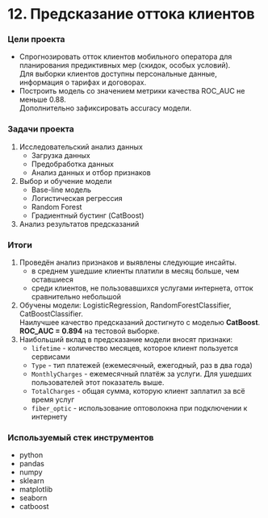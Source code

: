 # 12. Предсказание оттока клиентов

### Цели проекта  

- Спрогнозировать отток клиентов мобильного оператора для планирования предиктивных мер (скидок, особых условий).  
Для выборки клиентов доступны персональные данные, информация о тарифах и договорах.  
- Построить модель со значением метрики качества ROC_AUC не меньше 0.88.  
Дополнительно зафиксировать accuracy модели.  

### Задачи проекта  

1. Исследовательский анализ данных  
    - Загрузка данных  
    - Предобработка данных  
    - Анализ данных и отбор признаков  
2. Выбор и обучение модели  
    - Base-line модель  
    - Логистическая регрессия  
    - Random Forest  
    - Градиентный бустинг (CatBoost)  
3. Анализ результатов предсказаний  

### Итоги

1. Проведён анализ признаков и выявлены следующие инсайты.  
    - в среднем ушедшие клиенты платили в месяц больше, чем оставшиеся  
    - среди клиентов, не пользовавшихся услугами интернета, отток сравнительно небольшой  
2. Обучены модели: LogisticRegression, RandomForestClassifier, CatBoostClassifier.  
Наилучшее качество предсказаний достигнуто с моделью **CatBoost**. **ROC_AUC = 0.894** на тестовой выборке.  
3. Наибольший вклад в предсказание модели вносят признаки:  
    - `lifetime` - количество месяцев, которое клиент пользуется сервисами
    - `Type` - тип платежей (ежемесячный, ежегодный, раз в два года)
    - `MonthlyCharges` - ежемесячный платёж за услуги. Для ушедших пользователей этот показатель выше.
    - `TotalCharges` - общая сумма, которую клиент заплатил за всё время услуг
    - `fiber_optic` - использование оптоволокна при подключении к интернету

### Используемый стек инструментов

- python
- pandas
- numpy
- sklearn
- matplotlib
- seaborn
- catboost  

